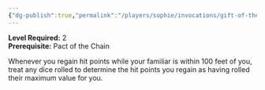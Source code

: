 ```yaml
---
{"dg-publish":true,"permalink":"/players/sophie/invocations/gift-of-the-ever-living-ones/"}
---
```


**Level Required:** 2  
**Prerequisite:** Pact of the Chain  


Whenever you regain hit points while your familiar is within 100 feet of you, treat any dice rolled to determine the hit points you regain as having rolled their maximum value for you.